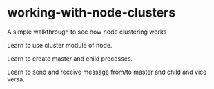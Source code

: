 # working-with-node-clusters

A simple walkthrough to see how node clustering works

Learn to use cluster module of node.

Learn to create master and child processes.

Learn to send and receive message from/to master and child and vice versa.

